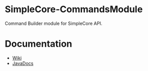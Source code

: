 # SimpleCore-CommandsModule
Command Builder module for SimpleCore API.

# Documentation
* [Wiki](https://github.com/TheProgramSrc/SimpleCore-CommandsModule/wiki)
* [JavaDocs](https://theprogramsrc.github.io/SimpleCore-CommandsModule/)
